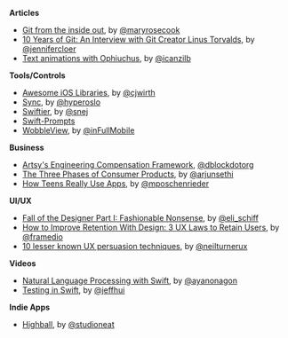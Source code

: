 **Articles**

* [Git from the inside out](https://codewords.recurse.com/issues/two/git-from-the-inside-out), by [@maryrosecook](https://twitter.com/maryrosecook)
* [10 Years of Git: An Interview with Git Creator Linus Torvalds](http://www.linux.com/news/featured-blogs/185-jennifer-cloer/821541-10-years-of-git-an-interview-with-git-creator-linus-torvalds), by [@jennifercloer](https://twitter.com/jennifercloer)
* [Text animations with Ophiuchus](http://www.ios-animations-by-emails.com/posts/2015-april), by [@icanzilb](https://twitter.com/icanzilb)

**Tools/Controls**

* [Awesome iOS Libraries](https://github.com/cjwirth/awesome-ios-ui), by [@cjwirth](https://twitter.com/cjwirth)
* [Sync](https://github.com/hyperoslo/Sync), by [@hyperoslo](https://twitter.com/hyperoslo)
* [Swiftier](https://github.com/snej/swiftier), by [@snej](https://twitter.com/snej)
* [Swift-Prompts](https://github.com/GabrielAlva/Swift-Prompts)
* [WobbleView](https://github.com/inFullMobile/WobbleView), by [@inFullMobile](https://twitter.com/inFullMobile)

**Business**

* [Artsy's Engineering Compensation Framework](http://artsy.github.io/blog/2015/04/03/artsy-engineering-compensation-framework/), [@dblockdotorg](https://twitter.com/dblockdotorg)
* [The Three Phases of Consumer Products](https://medium.com/backchannel/lessons-learned-growing-consumer-products-550fc04c63c2), by [@arjunsethi](https://twitter.com/arjunsethi)
* [How Teens Really Use Apps](http://blog.testmunk.com/how-teens-really-use-apps/), by [@mposchenrieder](https://twitter.com/mposchenrieder)


**UI/UX**

* [Fall of the Designer Part I: Fashionable Nonsense](http://www.elischiff.com/blog/2015/4/7/fall-of-the-designer-part-i-fashionable-nonsense), by [@eli_schiff](https://twitter.com/eli_schiff)
* [How to Improve Retention With Design: 3 UX Laws to Retain Users](https://medium.com/@framedio/how-to-improve-retention-with-design-3-ux-laws-to-retain-users-cd92efb8ffed), by [@framedio](https://twitter.com/framedio)
* [10 lesser known UX persuasion techniques](http://www.uxforthemasses.com/ux-persuasion-techniques/), by [@neilturnerux](https://twitter.com/neilturnerux)

**Videos**

* [Natural Language Processing with Swift](http://realm.io/news/natural-language-processing-with-swift/), by [@ayanonagon](https://twitter.com/ayanonagon)
* [Testing in Swift](http://realm.io/news/testing-in-swift/), by [@jeffhui](https://twitter.com/jeffhui)

**Indie Apps**

* [Highball](http://www.studioneat.com/blogs/main/17985764-introducing-highball), by [@studioneat](https://twitter.com/studioneat)
